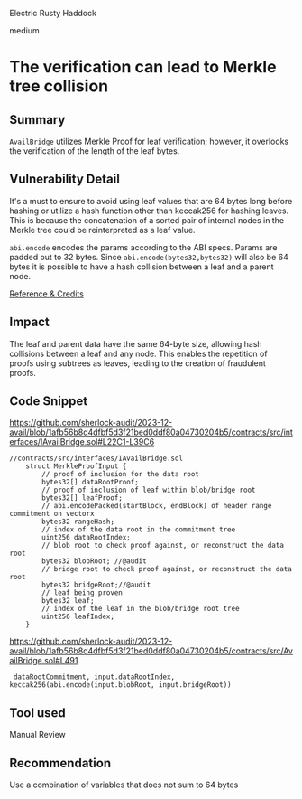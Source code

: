 Electric Rusty Haddock

medium

# The verification can lead to Merkle tree collision

## Summary
`AvailBridge` utilizes Merkle Proof for leaf verification; however, it overlooks the verification of the length of the leaf bytes.

## Vulnerability Detail
It's a must to ensure to avoid using leaf values that are 64 bytes long before hashing or utilize a hash function other than keccak256 for hashing leaves. This is because the concatenation of a sorted pair of internal nodes in the Merkle tree could be reinterpreted as a leaf value.

`abi.encode` encodes the params according to the ABI specs. Params are padded out to 32 bytes.
Since `abi.encode(bytes32,bytes32)` will also be 64 bytes it is possible to have a hash collision between a leaf and a parent node.

[Reference & Credits](https://github.com/OpenZeppelin/openzeppelin-contracts/issues/3091)

## Impact
The leaf and parent data have the same 64-byte size, allowing hash collisions between a leaf and any node. This enables the repetition of proofs using subtrees as leaves, leading to the creation of fraudulent proofs.
## Code Snippet
https://github.com/sherlock-audit/2023-12-avail/blob/1afb56b8d4dfbf5d3f21bed0ddf80a04730204b5/contracts/src/interfaces/IAvailBridge.sol#L22C1-L39C6
```solidity
//contracts/src/interfaces/IAvailBridge.sol
    struct MerkleProofInput {
        // proof of inclusion for the data root
        bytes32[] dataRootProof;
        // proof of inclusion of leaf within blob/bridge root
        bytes32[] leafProof;
        // abi.encodePacked(startBlock, endBlock) of header range commitment on vectorx
        bytes32 rangeHash;
        // index of the data root in the commitment tree
        uint256 dataRootIndex;
        // blob root to check proof against, or reconstruct the data root
        bytes32 blobRoot; //@audit 
        // bridge root to check proof against, or reconstruct the data root
        bytes32 bridgeRoot;//@audit 
        // leaf being proven
        bytes32 leaf;
        // index of the leaf in the blob/bridge root tree
        uint256 leafIndex;
    }
```

https://github.com/sherlock-audit/2023-12-avail/blob/1afb56b8d4dfbf5d3f21bed0ddf80a04730204b5/contracts/src/AvailBridge.sol#L491
```solidity
 dataRootCommitment, input.dataRootIndex, keccak256(abi.encode(input.blobRoot, input.bridgeRoot))
```
## Tool used

Manual Review

## Recommendation
Use a combination of variables that does not sum to 64 bytes